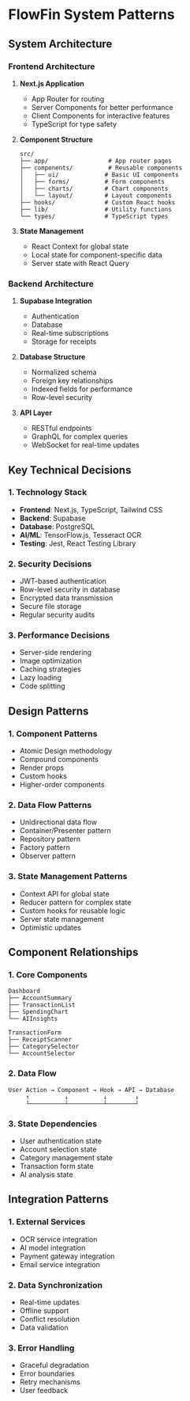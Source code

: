 # FlowFin System Patterns

## System Architecture

### Frontend Architecture

1. **Next.js Application**

   - App Router for routing
   - Server Components for better performance
   - Client Components for interactive features
   - TypeScript for type safety

2. **Component Structure**

   ```
   src/
   ├── app/                 # App router pages
   ├── components/          # Reusable components
   │   ├── ui/             # Basic UI components
   │   ├── forms/          # Form components
   │   ├── charts/         # Chart components
   │   └── layout/         # Layout components
   ├── hooks/              # Custom React hooks
   ├── lib/                # Utility functions
   └── types/              # TypeScript types
   ```

3. **State Management**
   - React Context for global state
   - Local state for component-specific data
   - Server state with React Query

### Backend Architecture

1. **Supabase Integration**

   - Authentication
   - Database
   - Real-time subscriptions
   - Storage for receipts

2. **Database Structure**

   - Normalized schema
   - Foreign key relationships
   - Indexed fields for performance
   - Row-level security

3. **API Layer**
   - RESTful endpoints
   - GraphQL for complex queries
   - WebSocket for real-time updates

## Key Technical Decisions

### 1. Technology Stack

- **Frontend**: Next.js, TypeScript, Tailwind CSS
- **Backend**: Supabase
- **Database**: PostgreSQL
- **AI/ML**: TensorFlow.js, Tesseract OCR
- **Testing**: Jest, React Testing Library

### 2. Security Decisions

- JWT-based authentication
- Row-level security in database
- Encrypted data transmission
- Secure file storage
- Regular security audits

### 3. Performance Decisions

- Server-side rendering
- Image optimization
- Caching strategies
- Lazy loading
- Code splitting

## Design Patterns

### 1. Component Patterns

- Atomic Design methodology
- Compound components
- Render props
- Custom hooks
- Higher-order components

### 2. Data Flow Patterns

- Unidirectional data flow
- Container/Presenter pattern
- Repository pattern
- Factory pattern
- Observer pattern

### 3. State Management Patterns

- Context API for global state
- Reducer pattern for complex state
- Custom hooks for reusable logic
- Server state management
- Optimistic updates

## Component Relationships

### 1. Core Components

```
Dashboard
├── AccountSummary
├── TransactionList
├── SpendingChart
└── AIInsights

TransactionForm
├── ReceiptScanner
├── CategorySelector
└── AccountSelector
```

### 2. Data Flow

```
User Action → Component → Hook → API → Database
     ↑          ↓          ↓        ↓
     └──────────┴──────────┴────────┘
```

### 3. State Dependencies

- User authentication state
- Account selection state
- Category management state
- Transaction form state
- AI analysis state

## Integration Patterns

### 1. External Services

- OCR service integration
- AI model integration
- Payment gateway integration
- Email service integration

### 2. Data Synchronization

- Real-time updates
- Offline support
- Conflict resolution
- Data validation

### 3. Error Handling

- Graceful degradation
- Error boundaries
- Retry mechanisms
- User feedback
